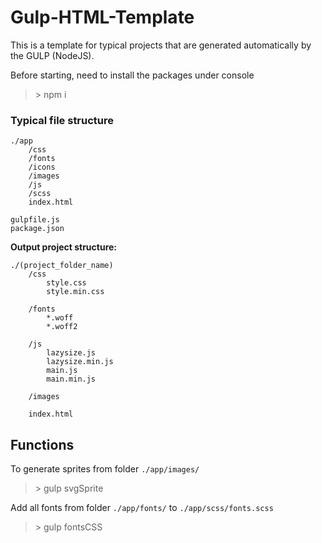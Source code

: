 # Gulp-HTML-Template

This is a template for typical projects that are generated automatically by the GULP (NodeJS).

Before starting, need to install the packages under console 
>  \> npm i

### Typical file structure
```
./app
	/css
	/fonts
	/icons
	/images
	/js
	/scss
	index.html
	
gulpfile.js
package.json
```


**Output project structure:**
```
./(project_folder_name)
	/css
		style.css
		style.min.css
		
	/fonts
		*.woff
		*.woff2
		
	/js
		lazysize.js
		lazysize.min.js
		main.js
		main.min.js
		
	/images
	
	index.html
```


## Functions

To generate sprites from folder `./app/images/`
> \> gulp svgSprite

Add all fonts from folder `./app/fonts/` to `./app/scss/fonts.scss`

> \> gulp fontsCSS
